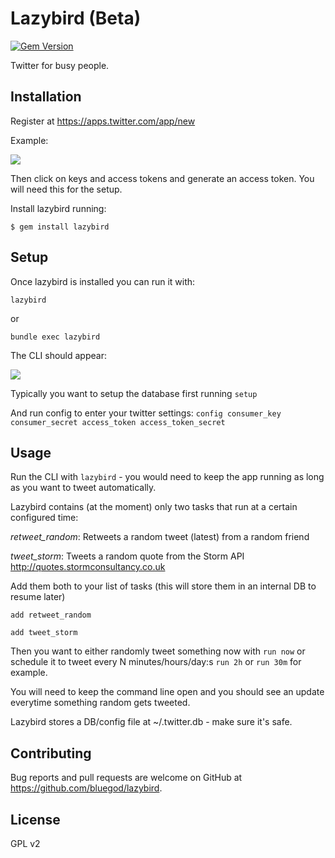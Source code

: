 # Lazybird (Beta)

[![Gem Version](https://img.shields.io/badge/lazybird-v0.1.1beta-orange.svg)][gem]

[gem]: https://rubygems.org/gems/lazybird

Twitter for busy people.

## Installation

Register at https://apps.twitter.com/app/new

Example: 

![](http://i.imgsafe.org/fbf19e8.png)

Then click on keys and access tokens and generate an access token. You will need this for the setup.


Install lazybird running:

    $ gem install lazybird

## Setup

Once lazybird is installed you can run it with:

`lazybird` 

or

`bundle exec lazybird`

The CLI should appear:

![](http://i.imgsafe.org/bdeff99.png)


Typically you want to setup the database first running `setup`

And run config to enter your twitter settings: `config consumer_key consumer_secret access_token access_token_secret`

## Usage

Run the CLI with `lazybird` - you would need to keep the app running as long as you want to tweet automatically.

Lazybird contains (at the moment) only two tasks that run at a certain configured time:


_retweet_random_: Retweets a random tweet (latest) from a random friend

_tweet_storm_: Tweets a random quote from the Storm API http://quotes.stormconsultancy.co.uk


Add them both to your list of tasks (this will store them in an internal DB to resume later)

 `add retweet_random`
 
 `add tweet_storm`
 
 Then you want to either randomly tweet something now with `run now` or schedule it to tweet every N minutes/hours/day:s `run 2h` or `run 30m` for example.
 
 You will need to keep the command line open and you should see an update everytime something random gets tweeted.
 
 Lazybird stores a DB/config file at ~/.twitter.db - make sure it's safe.


## Contributing

Bug reports and pull requests are welcome on GitHub at https://github.com/bluegod/lazybird.

## License

GPL v2
